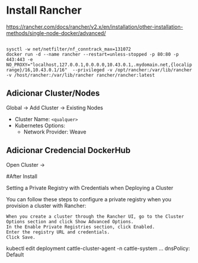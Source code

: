# Install Rancher
https://rancher.com/docs/rancher/v2.x/en/installation/other-installation-methods/single-node-docker/advanced/

``` shell

sysctl -w net/netfilter/nf_conntrack_max=131072
docker run -d --name rancher --restart=unless-stopped -p 80:80 -p 443:443 -e NO_PROXY="localhost,127.0.0.1,0.0.0.0,10.43.0.1,.mydomain.net,{localip range}/16,10.43.0.1/16"  --privileged -v /opt/rancher:/var/lib/rancher -v /host/rancher:/var/lib/rancher rancher/rancher:latest

```

## Adicionar Cluster/Nodes

Global -> Add Cluster -> Existing Nodes
 - Cluster Name: `<qualquer>`
 - Kubernetes Options:
   - Network Provider: Weave

## Adicionar Credencial DockerHub

Open Cluster -> 


#After Install

Setting a Private Registry with Credentials when Deploying a Cluster

You can follow these steps to configure a private registry when you provision a cluster with Rancher:

    When you create a cluster through the Rancher UI, go to the Cluster Options section and click Show Advanced Options.
    In the Enable Private Registries section, click Enabled.
    Enter the registry URL and credentials.
    Click Save.


kubectl edit deployment cattle-cluster-agent -n cattle-system
...
dnsPolicy: Default
